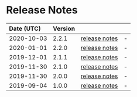 # Release Notes

| Date (UTC) | Version |  |  |
| :-- | :-- | :--: | :-- |
| 2020-10-03 | 2.2.1 | [release notes](v2.2.1/README.md) | - |
| 2020-01-01 | 2.2.0 | [release notes](v2.2.0/README.md) | - |
| 2019-12-01 | 2.1.1 | [release notes](v2.1.1/README.md) | - |
| 2019-11-30 | 2.1.0 | [release notes](v2.1.0/README.md) | - |
| 2019-11-30 | 2.0.0 | [release notes](v2.0.0/README.md) | - |
| 2019-09-04 | 1.0.0 | [release notes](v1.0.0/README.md) | - |
